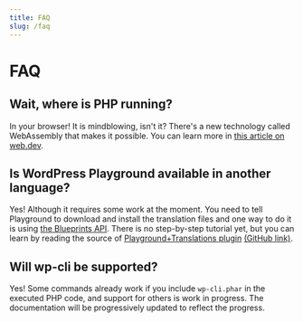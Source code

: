 ```yaml
---
title: FAQ
slug: /faq
---
```


# FAQ

## Wait, where is PHP running?

In your browser! It is mindblowing, isn't it? There's a new technology called WebAssembly that makes it possible. You can learn more in [this article on web.dev](https://web.dev/wordpress-playground/).

## Is WordPress Playground available in another language?

Yes! Although it requires some work at the moment. You need to tell Playground to download and install the translation files and one way to do it is using [the Blueprints API](https://wordpress.github.io/wordpress-playground/pages/blueprints-getting-started.html). There is no step-by-step tutorial yet, but you can learn by reading the source of [Playground+Translations plugin](https://translate.wordpress.org/projects/wp-plugins/friends/dev/en-gb/default/playground/) [(GitHub link)](https://github.com/akirk/wp-glotpress-playground/blob/main/index.php).

## Will wp-cli be supported?

Yes! Some commands already work if you include `wp-cli.phar` in the executed PHP code, and support for others is work in progress. The documentation will be progressively updated to reflect the progress.
